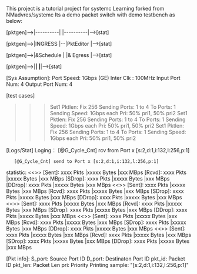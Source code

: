 This project is a tutorial project for systemc Learning forked from NMadvres/systemc
Its a demo packet switch with demo testbench as below:

[pktgen]-->|----------|  |----------|-->[stat]

[pktgen]-->|INGRESS   |--|PktEditor |-->[stat]

[pktgen]-->|&Schedule |  |& Egress  |-->[stat]

[pktgen]-->|__________|  |__________|-->[stat]

[Sys Assumption]:
Port Speed: 1Gbps (GE)
Inter Clk : 100MHz
Input Port Num: 4
Output Port Num: 4

[test cases]
>>>Set1
   Pktlen: Fix 256
   Sending Ports: 1 to 4
   To Ports: 1
   Sending Speed: 1Gbps each
   Pri:  50% pri1, 50% pri2
>>>Set1
   Pktlen: Fix 256
   Sending Ports: 1 to 4
   To Ports: 1
   Sending Speed: 1Gbps each
   Pri:  50% pri1, 50% pri2
>>>Set1
   Pktlen: Fix 256
   Sending Ports: 1 to 4
   To Ports: 1
   Sending Speed: 1Gbps each
   Pri:  50% pri1, 50% pri2

[Logs/Stat]
   Loging：
       [@G_Cycle_Cnt] rcv from Port x [s:2,d:1,i:132,l:256,p:1]

       [@G_Cycle_Cnt] send to Port x [s:2,d:1,i:132,l:256,p:1]
   statistic:
       <<<TOP>>>
       [Sent]:   xxxx Pkts |xxxxx Bytes |xxx MBps
       [Rcvd]:   xxxx Pkts |xxxxx Bytes |xxx MBps
       [SDrop]:  xxxx Pkts |xxxxx Bytes |xxx MBps
       [DDrop]:  xxxx Pkts |xxxxx Bytes |xxx MBps
       <<<P1>>>
       [Sent]:   xxxx Pkts |xxxxx Bytes |xxx MBps
       [Rcvd]:   xxxx Pkts |xxxxx Bytes |xxx MBps
       [SDrop]:  xxxx Pkts |xxxxx Bytes |xxx MBps
       [DDrop]:  xxxx Pkts |xxxxx Bytes |xxx MBps
       <<<P2>>>
       [Sent]:   xxxx Pkts |xxxxx Bytes |xxx MBps
       [Rcvd]:   xxxx Pkts |xxxxx Bytes |xxx MBps
       [SDrop]:  xxxx Pkts |xxxxx Bytes |xxx MBps
       [DDrop]:  xxxx Pkts |xxxxx Bytes |xxx MBps
       <<<P3>>>
       [Sent]:   xxxx Pkts |xxxxx Bytes |xxx MBps
       [Rcvd]:   xxxx Pkts |xxxxx Bytes |xxx MBps
       [SDrop]:  xxxx Pkts |xxxxx Bytes |xxx MBps
       [DDrop]:  xxxx Pkts |xxxxx Bytes |xxx MBps
       <<<P4>>>
       [Sent]:   xxxx Pkts |xxxxx Bytes |xxx MBps
       [Rcvd]:   xxxx Pkts |xxxxx Bytes |xxx MBps
       [SDrop]:  xxxx Pkts |xxxxx Bytes |xxx MBps
       [DDrop]:  xxxx Pkts |xxxxx Bytes |xxx MBps


[Pkt info]:
S_port:  Source Port ID
D_port:  Destinaton Port ID
pkt_id:  Packet ID
pkt_len: Packet Len
pri:     Priority
Printing sample: "[s:2,d:1,i:132,l:256,p:1]"
